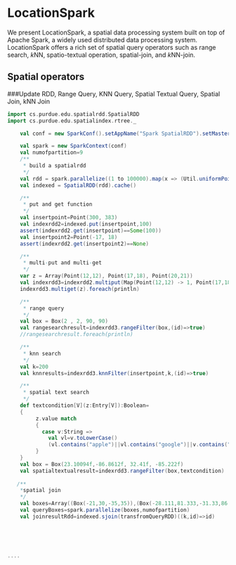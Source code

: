 # LocationSpark

We present LocationSpark, a spatial data processing system built on top of Apache Spark, a widely
used distributed data processing system. LocationSpark offers a rich set of spatial query operators 
such as range search, $k$NN, spatio-textual operation, spatial-join, and $k$NN-join. 

## Spatial operators 
###Update RDD, Range Query, KNN Query, Spatial Textual Query, Spatial Join, kNN Join
```scala
import cs.purdue.edu.spatialrdd.SpatialRDD
import cs.purdue.edu.spatialindex.rtree._

    val conf = new SparkConf().setAppName("Spark SpatialRDD").setMaster("local[2]")

    val spark = new SparkContext(conf)
    val numofpartition=9
    /**
     * build a spatialrdd
     */
    val rdd = spark.parallelize((1 to 100000).map(x => (Util.uniformPoint(1000,1000), x)), numofpartition)
    val indexed = SpatialRDD(rdd).cache()

    /**
     * put and get function
     */
    val insertpoint=Point(300, 383)
    val indexrdd2=indexed.put(insertpoint,100)
    assert(indexrdd2.get(insertpoint)==Some(100))
    val insertpoint2=Point(-17, 18)
    assert(indexrdd2.get(insertpoint2)==None)

    /**
     * multi-put and multi-get
     */
    var z = Array(Point(12,12), Point(17,18), Point(20,21))
    val indexrdd3=indexrdd2.multiput(Map(Point(12,12) -> 1, Point(17,18) -> 12, Point(20,21)->100), SumFunction)
    indexrdd3.multiget(z).foreach(println)

    /**
     * range query
     */
    val box = Box(2 , 2, 90, 90)
    val rangesearchresult=indexrdd3.rangeFilter(box,(id)=>true)
    //rangesearchresult.foreach(println)

    /**
     * knn search
     */
    val k=200
    val knnresults=indexrdd3.knnFilter(insertpoint,k,(id)=>true)

    /**
     * spatial text search
     */
    def textcondition[V](z:Entry[V]):Boolean=
    {
         z.value match
         {
           case v:String =>
             val vl=v.toLowerCase()
             (vl.contains("apple")||vl.contains("google")||v.contains("bad"))
         }
    }
    val box = Box(23.10094f,-86.8612f, 32.41f, -85.222f)
    val spatialtextualresult=indexrdd3.rangeFilter(box,textcondition)
  
   /**
    *spatial join
    */
    val boxes=Array((Box(-21,30,-35,35)),(Box(-28.111,81.333,-31.33,86.333)))
    val queryBoxes=spark.parallelize(boxes,numofpartition)
    val joinresultRdd=indexed.sjoin(transfromQueryRDD)((k,id)=>id)
    
 
    
    
    
....
